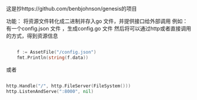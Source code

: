 
这是抄https://github.com/benbjohnson/genesis的项目

功能：
    将资源文件转化成二进制并存入go 文件，并提供接口给外部调用
例如：
    有一个config.json 文件 ，生成config.go 文件
    然后将可以通过http或者直接调用的方式，得到资源信息

```go

    f := AssetFile("/config.json")
    fmt.Println(string(f.data))
```
或者

```go

http.Handle("/", http.FileServer(FileSystem()))
http.ListenAndServe(":8000", nil)
```
